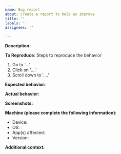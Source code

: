```yaml
---
name: Bug report
about: Create a report to help us improve
title: ''
labels: ''
assignees: ''

---
```


<!--Check out the FAQ and other related issues before filling a new one!

This repo is run by volunteers only, we're not responsible for any errors or damage caused by third-party software nor can we fix them!

For technical issues that require urgent attention, leave us a note down below.-->

**Description:**
<!--A clear and concise description of what the bug is.-->

**To Reproduce:**
Steps to reproduce the behavior
1. Go to '...'
2. Click on '....'
3. Scroll down to '....'

**Expected behavior:**
<!--A clear and concise description of what you expected to happen.-->

**Actual behavior:**
<!--Crash, error message, unexpected turn, etc.-->

**Screenshots:**
<!--If applicable, add screenshots to help explain your problem.-->

**Machine (please complete the following information):**
 - Device: <!--e.g. Samsung Note 10-->
 - OS: <!--e.g. Android 13-->
 - App(s) affected: <!--e.g. GG, Canvas-->
 - Version: <!--e.g. 22-->

**Additional context:**
<!--Add any other context about the problem here.-->
